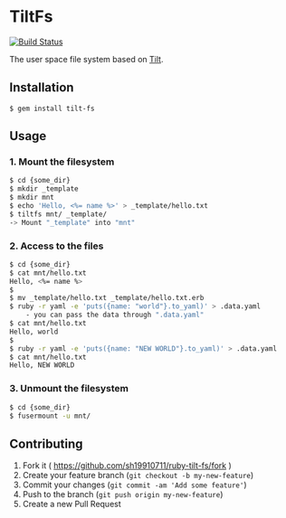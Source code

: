 # TiltFs

[![Build Status](https://travis-ci.org/sh19910711/tilt-fs.svg?branch=master)](https://travis-ci.org/sh19910711/tilt-fs)

The user space file system based on [Tilt](https://github.com/rtomayko/tilt).

## Installation

    $ gem install tilt-fs

## Usage

### 1. Mount the filesystem

```bash
$ cd {some_dir}
$ mkdir _template
$ mkdir mnt
$ echo 'Hello, <%= name %>' > _template/hello.txt
$ tiltfs mnt/ _template/
-> Mount "_template" into "mnt"
```

### 2. Access to the files

```bash
$ cd {some_dir}
$ cat mnt/hello.txt
Hello, <%= name %>
$
$ mv _template/hello.txt _template/hello.txt.erb
$ ruby -r yaml -e 'puts({name: "world"}.to_yaml)' > .data.yaml
    - you can pass the data through ".data.yaml"
$ cat mnt/hello.txt
Hello, world
$
$ ruby -r yaml -e 'puts({name: "NEW WORLD"}.to_yaml)' > .data.yaml
$ cat mnt/hello.txt
Hello, NEW WORLD
```

### 3. Unmount the filesystem

```bash
$ cd {some_dir}
$ fusermount -u mnt/
```

## Contributing

1. Fork it ( https://github.com/sh19910711/ruby-tilt-fs/fork )
2. Create your feature branch (`git checkout -b my-new-feature`)
3. Commit your changes (`git commit -am 'Add some feature'`)
4. Push to the branch (`git push origin my-new-feature`)
5. Create a new Pull Request

